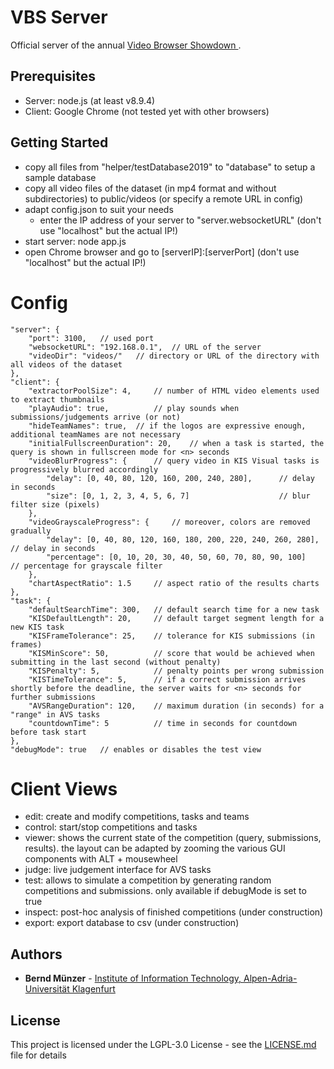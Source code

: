 # VBS Server

Official server of the annual [Video Browser Showdown ](http://www.videobrowsershowdown.org/).

## Prerequisites

* Server: node.js (at least v8.9.4)
* Client: Google Chrome (not tested yet with other browsers)

## Getting Started

* copy all files from "helper/testDatabase2019" to "database" to setup a sample database
* copy all video files of the dataset (in mp4 format and without subdirectories) to public/videos (or specify a remote URL in config)
* adapt config.json to suit your needs
	* enter the IP address of your server to "server.websocketURL" (don't use "localhost" but the actual IP!)
* start server: node app.js
* open Chrome browser and go to [serverIP]:[serverPort]  (don't use "localhost" but the actual IP!)

# Config

```
"server": {
	"port": 3100,	// used port
	"websocketURL": "192.168.0.1",	// URL of the server
	"videoDir": "videos/"	// directory or URL of the directory with all videos of the dataset
},
"client": {
	"extractorPoolSize": 4,		// number of HTML video elements used to extract thumbnails
	"playAudio": true,			// play sounds when submissions/judgements arrive (or not)
	"hideTeamNames": true,	// if the logos are expressive enough, additional teamNames are not necessary
	"initialFullscreenDuration": 20,	// when a task is started, the query is shown in fullscreen mode for <n> seconds
	"videoBlurProgress": {		// query video in KIS Visual tasks is progressively blurred accordingly
		"delay": [0, 40, 80, 120, 160, 200, 240, 280],		// delay in seconds
		"size": [0, 1, 2, 3, 4, 5, 6, 7]					// blur filter size (pixels)
	},
	"videoGrayscaleProgress": {		// moreover, colors are removed gradually
		"delay": [0, 40, 80, 120, 160, 180, 200, 220, 240, 260, 280],	// delay in seconds
		"percentage": [0, 10, 20, 30, 40, 50, 60, 70, 80, 90, 100]		// percentage for grayscale filter
	},
	"chartAspectRatio": 1.5		// aspect ratio of the results charts
},
"task": {
	"defaultSearchTime": 300,	// default search time for a new task
	"KISDefaultLength": 20,		// default target segment length for a new KIS task
	"KISFrameTolerance": 25,	// tolerance for KIS submissions (in frames)
	"KISMinScore": 50,			// score that would be achieved when submitting in the last second (without penalty)
	"KISPenalty": 5,			// penalty points per wrong submission
	"KISTimeTolerance": 5,		// if a correct submission arrives shortly before the deadline, the server waits for <n> seconds for further submissions
	"AVSRangeDuration": 120,	// maximum duration (in seconds) for a "range" in AVS tasks
	"countdownTime": 5			// time in seconds for countdown before task start
},
"debugMode": true	// enables or disables the test view
```

# Client Views

* edit: create and modify competitions, tasks and teams
* control: start/stop competitions and tasks
* viewer: shows the current state of the competition (query, submissions, results). the layout can be adapted by zooming the various GUI components with ALT + mousewheel
* judge: live judgement interface for AVS tasks
* test: allows to simulate a competition by generating random competitions and submissions. only available if debugMode is set to true
* inspect: post-hoc analysis of finished competitions (under construction)
* export: export database to csv (under construction)

## Authors

* **Bernd Münzer** - [Institute of Information Technology, Alpen-Adria-Universität Klagenfurt](http://www.uni-klu.ac.at/tewi/inf/itec/)


## License

This project is licensed under the LGPL-3.0 License - see the [LICENSE.md](LICENSE.md) file for details
